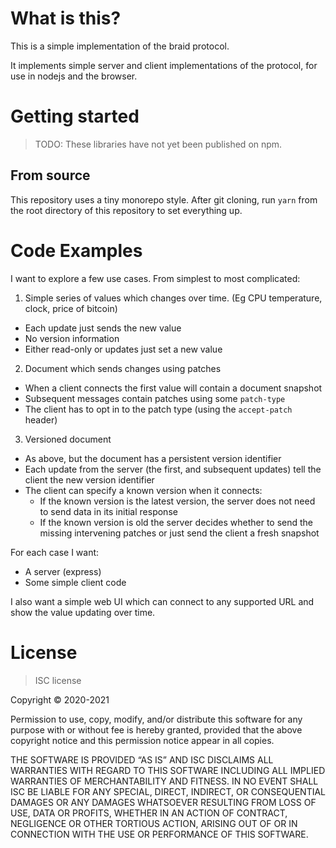 # What is this?

This is a simple implementation of the braid protocol.

It implements simple server and client implementations of the protocol, for use in nodejs and the browser.

# Getting started

> TODO: These libraries have not yet been published on npm.

## From source

This repository uses a tiny monorepo style. After git cloning, run `yarn` from the root directory of this repository to set everything up.

# Code Examples

I want to explore a few use cases. From simplest to most complicated:

1. Simple series of values which changes over time. (Eg CPU temperature, clock, price of bitcoin)
  - Each update just sends the new value
  - No version information
  - Either read-only or updates just set a new value
2. Document which sends changes using patches
  - When a client connects the first value will contain a document snapshot
  - Subsequent messages contain patches using some `patch-type`
  - The client has to opt in to the patch type (using the `accept-patch` header)
3. Versioned document
  - As above, but the document has a persistent version identifier
  - Each update from the server (the first, and subsequent updates) tell the client the new version identifier
  - The client can specify a known version when it connects:
    - If the known version is the latest version, the server does not need to send data in its initial response
    - If the known version is old the server decides whether to send the missing intervening patches or just send the client a fresh snapshot

For each case I want:

- A server (express)
- Some simple client code

I also want a simple web UI which can connect to any supported URL and show the value updating over time.


# License

> ISC license

Copyright © 2020-2021

Permission to use, copy, modify, and/or distribute this software for any purpose with or without fee is hereby granted, provided that the above copyright notice and this permission notice appear in all copies.

THE SOFTWARE IS PROVIDED “AS IS” AND ISC DISCLAIMS ALL WARRANTIES WITH REGARD TO THIS SOFTWARE INCLUDING ALL IMPLIED WARRANTIES OF MERCHANTABILITY AND FITNESS. IN NO EVENT SHALL ISC BE LIABLE FOR ANY SPECIAL, DIRECT, INDIRECT, OR CONSEQUENTIAL DAMAGES OR ANY DAMAGES WHATSOEVER RESULTING FROM LOSS OF USE, DATA OR PROFITS, WHETHER IN AN ACTION OF CONTRACT, NEGLIGENCE OR OTHER TORTIOUS ACTION, ARISING OUT OF OR IN CONNECTION WITH THE USE OR PERFORMANCE OF THIS SOFTWARE.